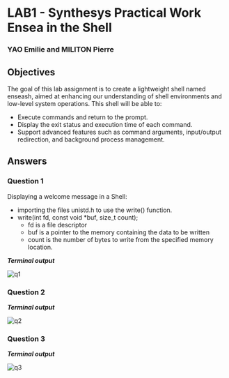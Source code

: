 # LAB1 - Synthesys Practical Work Ensea in the Shell
### YAO Emilie and MILITON Pierre

## Objectives

The goal of this lab assignment is to create a lightweight shell named enseash, aimed at enhancing our understanding of shell environments and low-level system operations.
This shell will be able to:
- Execute commands and return to the prompt.
- Display the exit status and execution time of each command.
- Support advanced features such as command arguments, input/output redirection, and background process management.

## Answers
### Question 1

Displaying a welcome message in a Shell:
- importing the files unistd.h to use the write() function.
- write(int fd, const void *buf, size_t count);
  - fd is a file descriptor
  - buf is a pointer to the memory containing the data to be written
  - count is the number of bytes to write from the specified memory location.

***Terminal output***

![q1](https://github.com/user-attachments/assets/a5f6aa1a-00f9-43a5-9664-3691a05a52df)

### Question 2

***Terminal output***

![q2](https://github.com/user-attachments/assets/cd3ea528-a750-4124-85b4-16052cbaca40)

### Question 3

***Terminal output***

![q3](https://github.com/user-attachments/assets/a5855f33-d3e5-4ed4-89d2-692b6f21385b)
